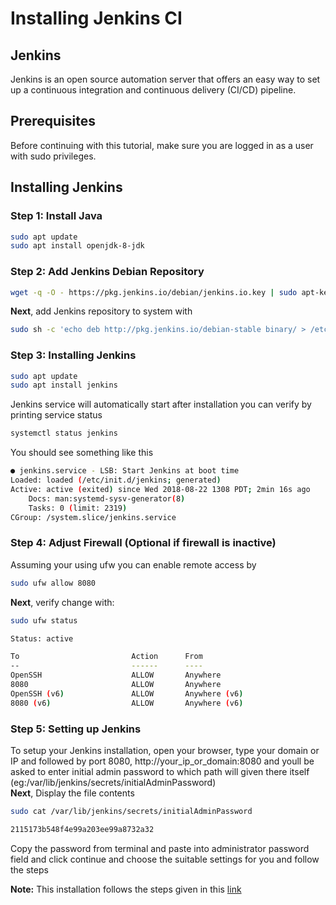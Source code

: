 # Installing Jenkins CI 

## Jenkins
Jenkins is an open source automation server that offers an easy way to set up a continuous integration and continuous delivery (CI/CD) pipeline.

## Prerequisites
Before continuing with this tutorial, make sure you are logged in as a user with sudo privileges.

## Installing Jenkins

### Step 1: Install Java
```bash
sudo apt update
sudo apt install openjdk-8-jdk
```

### Step 2: Add Jenkins Debian Repository
```bash
wget -q -O - https://pkg.jenkins.io/debian/jenkins.io.key | sudo apt-key add -
```
**Next**, add Jenkins repository to system with
```bash
sudo sh -c 'echo deb http://pkg.jenkins.io/debian-stable binary/ > /etc/apt/sources.list.d/jenkins.list'
```

### Step 3: Installing Jenkins
```bash
sudo apt update
sudo apt install jenkins
```
Jenkins service will automatically start after installation you can verify by  printing service status
```bash
systemctl status jenkins
```
You should see something like this
```bash
● jenkins.service - LSB: Start Jenkins at boot time
Loaded: loaded (/etc/init.d/jenkins; generated)
Active: active (exited) since Wed 2018-08-22 1308 PDT; 2min 16s ago
    Docs: man:systemd-sysv-generator(8)
    Tasks: 0 (limit: 2319)
CGroup: /system.slice/jenkins.service
```
### Step 4: Adjust Firewall (Optional if firewall is inactive)
Assuming your using ufw you can enable remote access by
```bash
sudo ufw allow 8080
```
**Next**, verify change with:
```bash
sudo ufw status
```
```bash
Status: active

To                         Action      From
--                         ------      ----
OpenSSH                    ALLOW       Anywhere
8080                       ALLOW       Anywhere
OpenSSH (v6)               ALLOW       Anywhere (v6)
8080 (v6)                  ALLOW       Anywhere (v6)
```
### Step 5: Setting up Jenkins
To setup your Jenkins installation, open your browser, type your domain or IP and followed by port 8080, http://your_ip_or_domain:8080 and youll be asked to enter initial admin password to which path will given there itself (eg:/var/lib/jenkins/secrets/initialAdminPassword)<br/>
**Next**, Display the file contents
```bash
sudo cat /var/lib/jenkins/secrets/initialAdminPassword
```
```bash
2115173b548f4e99a203ee99a8732a32
```
Copy the password from terminal and paste into administrator password field and click continue and choose the suitable settings for you and follow the steps

**Note:** This installation follows the steps given in this [link](https://linuxize.com/post/how-to-install-jenkins-on-ubuntu-18-04/#installing-jenkins)

